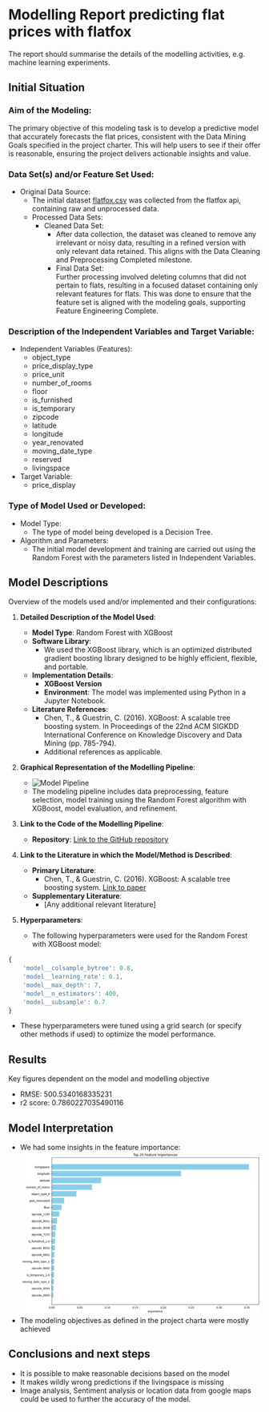 # Modelling Report predicting flat prices with flatfox
The report should summarise the details of the modelling activities, e.g. machine learning experiments. 

## Initial Situation
### Aim of the Modeling:
The primary objective of this modeling task is to develop a predictive model that accurately forecasts the flat prices, consistent with the Data Mining Goals specified in the project charter. This will help users to see if their offer is reasonable, ensuring the project delivers actionable insights and value.

### Data Set(s) and/or Feature Set Used:
- Original Data Source:
  - The initial dataset [flatfox.csv](../preparation/flatfox.csv) was collected from the flatfox api, containing raw and unprocessed data.
  - Processed Data Sets:
    - Cleaned Data Set:
      - After data collection, the dataset was cleaned to remove any irrelevant or noisy data, resulting in a refined version with only relevant data retained. This aligns with the Data Cleaning and Preprocessing Completed milestone.
      - Final Data Set:\
      Further processing involved deleting columns that did not pertain to flats, resulting in a focused dataset containing only relevant features for flats. This was done to ensure that the feature set is aligned with the modeling goals, supporting Feature Engineering Complete.

### Description of the Independent Variables and Target Variable:

- Independent Variables (Features):
  - object_type
  - price_display_type
  - price_unit
  - number_of_rooms
  - floor
  - is_furnished
  - is_temporary
  - zipcode
  - latitude
  - longitude
  - year_renovated
  - moving_date_type
  - reserved
  - livingspace
- Target Variable:
  - price_display

### Type of Model Used or Developed:
            
- Model Type:
  - The type of model being developed is a Decision Tree.
- Algorithm and Parameters:
  - The initial model development and training are carried out using the Random Forest with the parameters listed in Independent Variables.

## Model Descriptions

Overview of the models used and/or implemented and their configurations:

1. **Detailed Description of the Model Used**:
   - **Model Type**: Random Forest with XGBoost
   - **Software Library**: 
     - We used the XGBoost library, which is an optimized distributed gradient boosting library designed to be highly efficient, flexible, and portable.
   - **Implementation Details**: 
     - **XGBoost Version**
     - **Environment**: The model was implemented using Python in a Jupyter Notebook.
   - **Literature References**:
     - Chen, T., & Guestrin, C. (2016). XGBoost: A scalable tree boosting system. In Proceedings of the 22nd ACM SIGKDD International Conference on Knowledge Discovery and Data Mining (pp. 785-794).
     - Additional references as applicable.

2. **Graphical Representation of the Modelling Pipeline**:
   - ![Model Pipeline](link_to_graphical_representation_image)
   - The modeling pipeline includes data preprocessing, feature selection, model training using the Random Forest algorithm with XGBoost, model evaluation, and refinement.

3. **Link to the Code of the Modelling Pipeline**:
   - **Repository**: [Link to the GitHub repository](https://github.com/wipflu1/daai-gg-flatfox/tree/clean-up)

4. **Link to the Literature in which the Model/Method is Described**:
   - **Primary Literature**: 
     - Chen, T., & Guestrin, C. (2016). XGBoost: A scalable tree boosting system. [Link to paper](https://dl.acm.org/doi/10.1145/2939672.2939785)
   - **Supplementary Literature**: 
     - [Any additional relevant literature]

5. **Hyperparameters**:
   - The following hyperparameters were used for the Random Forest with XGBoost model:
```javascript
{
    'model__colsample_bytree': 0.8,
    'model__learning_rate': 0.1,
    'model__max_depth': 7,
    'model__n_estimators': 400,
    'model__subsample': 0.7
}
```
   - These hyperparameters were tuned using a grid search (or specify other methods if used) to optimize the model performance.


## Results
Key figures dependent on the model and modelling objective

- RMSE: 500.5340168335231
- r2 score: 0.7860227035490116

## Model Interpretation
- We had some insights in the feature importance:
![Feature Importance](../figs/feature_importance.png)
- The modeling objectives as defined in the project charta were mostly achieved

## Conclusions and next steps
- It is possible to make reasonable decisions based on the model
- It makes wildly wrong predictions if the livingspace is missing
- Image analysis, Sentiment analysis or location data from google maps could be used to further the accuracy of the model.